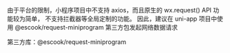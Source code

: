 由于平台的限制，小程序项目中不支持 axios，而且原生的 wx.request() API 功能较为简单，
不支持拦截器等全局定制的功能。
因此，建议在 uni-app 项目中使用 @escook/request-miniprogram 第三方包发起网络数据请求

第三方库：@escook/request-miniprogram